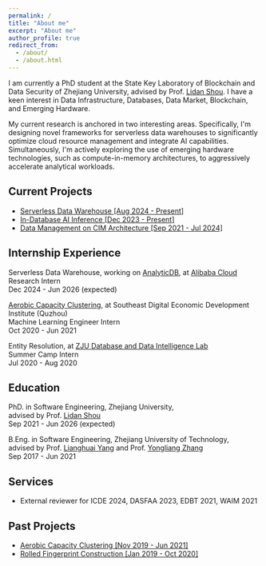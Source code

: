 ```yaml
---
permalink: /
title: "About me"
excerpt: "About me"
author_profile: true
redirect_from: 
  - /about/
  - /about.html
---
```

I am currently a PhD student at the State Key Laboratory of Blockchain and Data Security of Zhejiang University, advised by Prof. [Lidan Shou](https://scholar.google.com/citations?user=0OlITuIAAAAJ). I have a keen interest in Data Infrastructure, Databases, Data Market, Blockchain, and Emerging Hardware. 

My current research is anchored in two interesting areas. Specifically, I'm designing novel frameworks for serverless data warehouses to significantly optimize cloud resource management and integrate AI capabilities. Simultaneously, I'm actively exploring the use of emerging hardware technologies, such as compute-in-memory architectures, to aggressively accelerate analytical workloads.


## Current Projects
- [Serverless Data Warehouse [Aug 2024 - Present]](https://onefanwu.github.io/projects/serverless/)
- [In-Database AI Inference [Dec 2023 - Present]](https://onefanwu.github.io/projects/db4ai/)
- [Data Management on CIM Architecture [Sep 2021 - Jul 2024]](https://onefanwu.github.io/projects/cimdb/)

## Internship Experience
Serverless Data Warehouse, working on [AnalyticDB](https://www.alibabacloud.com/en/product/analyticdb-for-mysql), at [Alibaba Cloud](https://www.alibabacloud.com/)  
Research Intern  
Dec 2024 - Jun 2026 (expected)

[Aerobic Capacity Clustering](https://onefanwu.github.io/projects/acc/), at Southeast Digital Economic Development Institute (Quzhou)  
Machine Learning Engineer Intern  
Oct 2020 - Jun 2021

Entity Resolution, at [ZJU Database and Data Intelligence Lab](https://github.com/dilab-zju)  
Summer Camp Intern  
Jul 2020 - Aug 2020


## Education
PhD. in Software Engineering, Zhejiang University,  
advised by Prof. [Lidan Shou](https://scholar.google.com/citations?user=0OlITuIAAAAJ)  
Sep 2021 - Jun 2026 (expected)

B.Eng. in Software Engineering, Zhejiang University of Technology,  
advised by Prof. [Lianghuai Yang](https://www.researchgate.net/profile/Liang-Yang-39) and Prof. [Yongliang Zhang](https://ieeexplore.ieee.org/author/37599095900)  
Sep 2017 - Jun 2021


## Services

- External reviewer for ICDE 2024, DASFAA 2023, EDBT 2021, WAIM 2021

## Past Projects
- [Aerobic Capacity Clustering [Nov 2019 - Jun 2021]](https://onefanwu.github.io/projects/acc/)
- [Rolled Fingerprint Construction [Jan 2019 - Oct 2020]](https://onefanwu.github.io/projects/rfc/)

